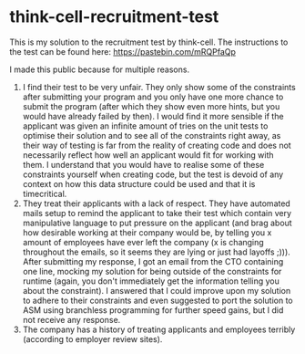# think-cell-recruitment-test
This is my solution to the recruitment test by think-cell. The instructions to the test can be found here: https://pastebin.com/mRQPfaQp

I made this public because for multiple reasons.

1. I find their test to be very unfair. They only show some of the constraints after submitting your program and you only have one more chance to submit the program (after which they show even more hints, but you would have already failed by then). I would find it more sensible if the applicant was given an infinite amount of tries on the unit tests to optimise their solution and to see all of the constraints right away, as their way of testing is far from the reality of creating code and does not necessarily reflect how well an applicant would fit for working with them. I understand that you would have to realise some of these constraints yourself when creating code, but the test is devoid of any context on how this data structure could be used and that it is timecritical.
2. They treat their applicants with a lack of respect. They have automated mails setup to remind the applicant to take their test which contain very manipulative language to put pressure on the applicant (and brag about how desirable working at their company would be, by telling you x amount of employees have ever left the company (x is changing throughout the emails, so it seems they are lying or just had layoffs ;))). After submitting my response, I got an email from the CTO containing one line, mocking my solution for being outside of the constraints for runtime (again, you don't immediately get the information telling you about the constraint). I answered that I could improve upon my solution to adhere to their constraints and even suggested to port the solution to ASM using branchless programming for further speed gains, but I did not receive any response.
3. The company has a history of treating applicants and employees terribly (according to employer review sites).
